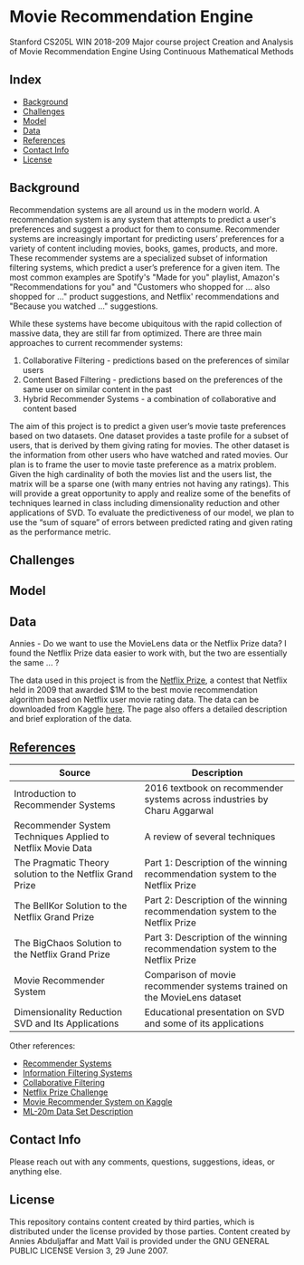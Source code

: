 # Movie Recommendation Engine

Stanford CS205L WIN 2018-209 
Major course project
Creation and Analysis of Movie Recommendation Engine Using Continuous Mathematical Methods

## Index
* [Background](#background)
* [Challenges](#challenges)
* [Model](#model)
* [Data](#data)
* [References](#references)
* [Contact Info](#contact-info)
* [License](#License)

## Background
Recommendation systems are all around us in the modern world. A recommendation system is any system that attempts to predict a user's preferences and suggest a product for them to consume. Recommender systems are increasingly important for predicting users’ preferences for a variety of content including movies, books, games, products, and more. These recommender systems are a specialized subset of information filtering systems, which predict a user’s preference for a given item. The most common examples are Spotify's "Made for you" playlist, Amazon's "Recommendations for you" and "Customers who shopped for ... also shopped for ..." product suggestions, and Netflix' recommendations and "Because you watched ..." suggestions. 

While these systems have become ubiquitous with the rapid collection of massive data, they are still far from optimized. There are three main approaches to current recommender systems:

1. Collaborative Filtering - predictions based on the preferences of similar users
2. Content Based Filtering - predictions based on the preferences of the same user on similar content in the past
3. Hybrid Recommender Systems - a combination of collaborative and content based

The aim of this project is to predict a given user’s movie taste preferences based on two datasets. One dataset provides a taste profile for a subset of users, that is derived by them giving rating for movies. The other dataset is the information from other users who have watched and rated movies. Our plan is to frame the user to movie taste preference as a matrix problem. Given the high cardinality of both the  movies list and the users list, the matrix will be a sparse one (with many entries not having any ratings). This will provide a great opportunity to apply and realize some of the benefits of techniques learned in class including dimensionality reduction and other applications of SVD. To evaluate the predictiveness of our model, we plan to use the “sum of square” of errors between predicted rating and given rating as the  performance metric.

## Challenges


## Model


## Data

Annies - Do we want to use the MovieLens data or the Netflix Prize data? I found the Netflix Prize data easier to work with, but the two are essentially the same ... ?

The data used in this project is from the [Netflix Prize](https://www.netflixprize.com/), a contest that Netflix held in 2009 that awarded $1M to the best movie recommendation algorithm based on Netflix user movie rating data. The data can be downloaded from Kaggle [here](https://www.kaggle.com/netflix-inc/netflix-prize-data). The page also offers a detailed description and brief exploration of the data.


## [References](https://github.com/polymathnexus5/rec-engine-CS205L-W19/tree/master/references)
| Source | Description |
|-------------------------------------|----------------------------------------------------------------|
| Introduction to Recommender Systems | 2016 textbook on recommender systems across industries by Charu Aggarwal |
| Recommender System Techniques Applied to Netflix Movie Data | A review of several techniques |
|The Pragmatic Theory solution to the Netflix Grand Prize| Part 1: Description of the winning recommendation system to the Netflix Prize |
| The BellKor Solution to the Netflix Grand Prize | Part 2: Description of the winning recommendation system to the Netflix Prize |
| The BigChaos Solution to the Netflix Grand Prize | Part 3: Description of the winning recommendation system to the Netflix Prize |
| Movie Recommender System | Comparison of movie recommender systems trained on the MovieLens dataset |
| Dimensionality Reduction SVD and Its Applications | Educational presentation on SVD and some of its applications |

Other references:
* [Recommender Systems](https://en.wikipedia.org/wiki/Recommender_system)
* [Information Filtering Systems](https://en.wikipedia.org/wiki/Information_filtering_system)
* [Collaborative Filtering](https://en.wikipedia.org/wiki/Collaborative_filtering)
* [Netflix Prize Challenge](https://en.wikipedia.org/wiki/Netflix_Prize)
* [Movie Recommender System on Kaggle](https://www.kaggle.com/rounakbanik/movie-recommender-systems)
* [ML-20m Data Set Description](http://files.grouplens.org/datasets/movielens/ml-20m-README.html)

## Contact Info
Please reach out with any comments, questions, suggestions, ideas, or anything else.

## License
This repository contains content created by third parties, which is distributed under the license provided by those parties. Content created by Annies Abduljaffar and Matt Vail is provided under the GNU GENERAL PUBLIC LICENSE Version 3, 29 June 2007.
